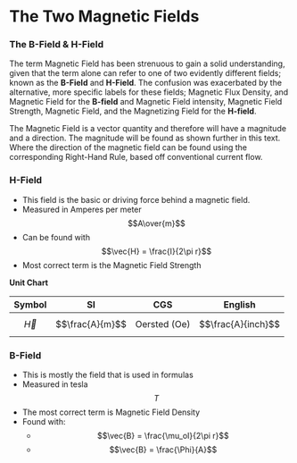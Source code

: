 # The Two Magnetic Fields
### The B-Field & H-Field

The term Magnetic Field has been strenuous to gain a solid understanding, given that the term alone can refer to one of two evidently different fields; known as the **B-Field** and **H-Field**. The confusion was exacerbated by the alternative, more specific labels for these fields; Magnetic Flux Density, and Magnetic Field for the **B-field** and Magnetic Field intensity, Magnetic Field Strength, Magnetic Field, and the Magnetizing Field for the **H-field**.

The Magnetic Field is a vector quantity and therefore will have a magnitude and a direction. The magnitude will be found as shown further in this text. Where the direction of the magnetic field can be found using the corresponding Right-Hand Rule, based off conventional current flow. 

### H-Field <a id="H-Field"></a>
- This field is the basic or driving force behind a magnetic field. 
- Measured in Amperes per meter $$A\over{m}$$
- Can be found with $$\vec{H} = \frac{I}{2\pi r}$$
- Most correct term is the Magnetic Field Strength

**Unit Chart**

|Symbol|SI|CGS|English|
|:---:|:---:|:---:|:---:|
|$$\vec{H}$$|$$\frac{A}{m}$$|Oersted (Oe)|$$\frac{A}{inch}$$|

### B-Field <a id="B-Field"></a>
- This is mostly the field that is used in formulas
- Measured in tesla $$T$$
- The most correct term is Magnetic Field Density
- Found with: 
  + $$\vec{B} = \frac{\mu_oI}{2\pi r}$$
  + $$\vec{B} = \frac{\Phi}{A}$$

